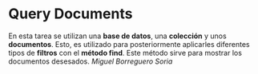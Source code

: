 # Query Documents
En esta tarea se utilizan una **base de datos**, una **colección** y unos **documentos**.
Esto, es utilizado para posteriormente aplicarles diferentes tipos de **filtros** con el **método find**.
Este método sirve para mostrar los documentos desesados.
*Miguel Borreguero Soria*